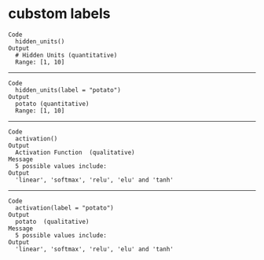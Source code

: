 # cubstom labels

    Code
      hidden_units()
    Output
      # Hidden Units (quantitative)
      Range: [1, 10]

---

    Code
      hidden_units(label = "potato")
    Output
      potato (quantitative)
      Range: [1, 10]

---

    Code
      activation()
    Output
      Activation Function  (qualitative)
    Message
      5 possible values include:
    Output
      'linear', 'softmax', 'relu', 'elu' and 'tanh' 

---

    Code
      activation(label = "potato")
    Output
      potato  (qualitative)
    Message
      5 possible values include:
    Output
      'linear', 'softmax', 'relu', 'elu' and 'tanh' 

